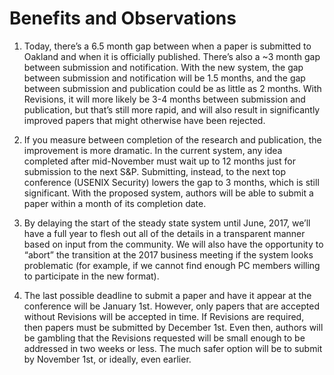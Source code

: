 # Benefits and Observations

1. Today, there’s a 6.5 month gap between when a paper is submitted to Oakland and when it is officially published.  There’s also a ~3 month gap between submission and notification.  With the new system, the gap between submission and notification will be 1.5 months, and the gap between submission and publication could be as little as 2 months.  With Revisions, it will more likely be 3-4 months between submission and publication, but that’s still more rapid, and will also result in significantly improved papers that might otherwise have been rejected.

2. If you measure between completion of the research and publication, the improvement is more dramatic. In the current system, any idea completed after mid-November must wait up to 12 months just for submission to the next S&P. Submitting, instead, to the next top conference (USENIX Security) lowers the gap to 3 months, which is still significant. With the proposed system, authors will be able to submit a paper within a month of its completion date.

3. By delaying the start of the steady state system until June, 2017, we’ll have a full year to flesh out all of the details in a transparent manner based on input from the community.  We will also have the opportunity to “abort” the transition at the 2017 business meeting if the system looks problematic (for example, if we cannot find enough PC members willing to participate in the new format).

4. The last possible deadline to submit a paper and have it appear at the conference will be January 1st.  However, only papers that are accepted without Revisions will be accepted in time.  If Revisions are required, then papers must be submitted by December 1st.  Even then, authors will be gambling that the Revisions requested will be small enough to be addressed in two weeks or less.  The much safer option will be to submit by November 1st, or ideally, even earlier.
